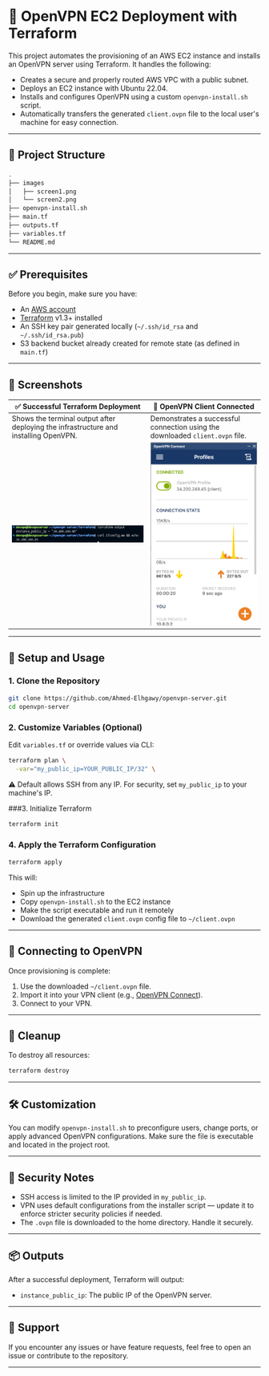 # 🚀 OpenVPN EC2 Deployment with Terraform

This project automates the provisioning of an AWS EC2 instance and installs an OpenVPN server using Terraform. It handles the following:

- Creates a secure and properly routed AWS VPC with a public subnet.
- Deploys an EC2 instance with Ubuntu 22.04.
- Installs and configures OpenVPN using a custom `openvpn-install.sh` script.
- Automatically transfers the generated `client.ovpn` file to the local user's machine for easy connection.

---

## 📁 Project Structure

```bash
.
├── images
│   ├── screen1.png
│   └── screen2.png
├── openvpn-install.sh
├── main.tf
├── outputs.tf
├── variables.tf
└── README.md
```

---

## ✅ Prerequisites

Before you begin, make sure you have:

- An [AWS account](https://aws.amazon.com/)
- [Terraform](https://developer.hashicorp.com/terraform/install) v1.3+ installed
- An SSH key pair generated locally (`~/.ssh/id_rsa` and `~/.ssh/id_rsa.pub`)
- S3 backend bucket already created for remote state (as defined in `main.tf`)

---

## 📸 Screenshots

| ✅ Successful Terraform Deployment | 🔗 OpenVPN Client Connected |
| ---------------------------------- | ---------------------------- |
| Shows the terminal output after deploying the infrastructure and installing OpenVPN. | Demonstrates a successful connection using the downloaded `client.ovpn` file. |
| ![Terraform Deployment Output](images/screen2.png) | ![OpenVPN Client Connected](images/screen1.png) |

---

## 🔧 Setup and Usage

### 1. Clone the Repository

```bash
git clone https://github.com/Ahmed-Elhgawy/openvpn-server.git
cd openvpn-server
```

### 2. Customize Variables (Optional)

Edit `variables.tf` or override values via CLI:

```bash
terraform plan \
  -var="my_public_ip=YOUR_PUBLIC_IP/32" \
```

⚠️ Default allows SSH from any IP. For security, set `my_public_ip` to your machine's IP.

###3. Initialize Terraform

```bash
terraform init
```

### 4. Apply the Terraform Configuration

```bash
terraform apply
```
This will:
- Spin up the infrastructure
- Copy `openvpn-install.sh` to the EC2 instance
- Make the script executable and run it remotely
- Download the generated `client.ovpn` config file to `~/client.ovpn`

--- 

## 🔑 Connecting to OpenVPN

Once provisioning is complete:
1. Use the downloaded `~/client.ovpn` file.
2. Import it into your VPN client (e.g., [OpenVPN Connect](https://openvpn.net/client/)).
3. Connect to your VPN.

---

## 🧹 Cleanup

To destroy all resources:

```bash
terraform destroy
```

---

## 🛠️ Customization

You can modify `openvpn-install.sh` to preconfigure users, change ports, or apply advanced OpenVPN configurations. Make sure the file is executable and located in the project root.

---

## 🔐 Security Notes

- SSH access is limited to the IP provided in `my_public_ip`.
- VPN uses default configurations from the installer script — update it to enforce stricter security policies if needed.
- The `.ovpn` file is downloaded to the home directory. Handle it securely.

---

## 📦 Outputs

After a successful deployment, Terraform will output:
- `instance_public_ip`: The public IP of the OpenVPN server.

---

## 🙋 Support

If you encounter any issues or have feature requests, feel free to open an issue or contribute to the repository.

---